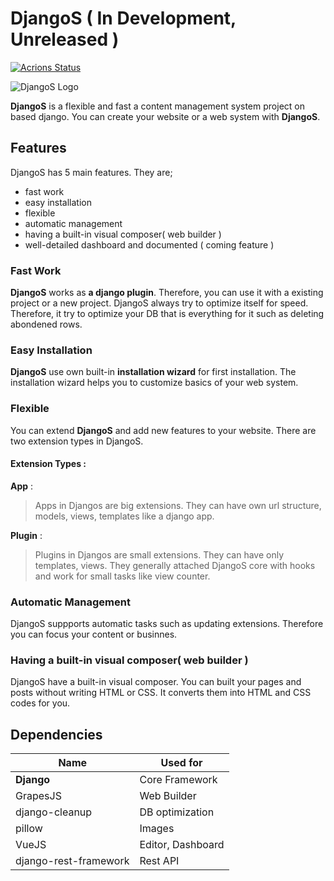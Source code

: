# DjangoS ( In Development, Unreleased )

[![Acrions Status](https://github.com/Code-Forever-com/Django-CMS/workflows/Djangos/badge.svg)](https://github.com/Code-Forever-com/Django-CMS/actions)

[logo]: logo_url 

![DjangoS Logo][logo]

**DjangoS** is a flexible and fast a content management system project on based django. You can create your website or a web system with **DjangoS**.

## Features
DjangoS has 5 main features. They are;
* fast work 
* easy installation
* flexible
* automatic management
* having a built-in visual composer( web builder )  
* well-detailed dashboard and documented ( coming feature ) 

### Fast Work
**DjangoS** works as **a django plugin**. Therefore, you can use it with a existing project or a new project. DjangoS always try to optimize itself for speed. Therefore, it try to optimize your DB that is everything for it such as deleting abondened rows.       

### Easy Installation
**DjangoS** use own built-in **installation wizard** for first installation. The installation wizard helps you to customize basics of your web system.

### Flexible
You can extend **DjangoS** and add new features to your website. There are two extension types in DjangoS.
#### Extension Types : 
**App** : 
> Apps in Djangos are big extensions. They can have own url structure, models, views, templates like a django app.

**Plugin** : 
> Plugins in Djangos are small extensions. They can have only templates, views. They generally attached DjangoS core with hooks and work for small tasks like view counter.    

### Automatic Management
DjangoS suppports automatic tasks such as updating extensions. Therefore you can focus your content or businnes. 

### Having a built-in visual composer( web builder )
DjangoS have a built-in visual composer. You can built your pages and posts without writing HTML or CSS. It converts them into HTML and CSS codes for you.

## Dependencies

Name | Used for
---|---
**Django** | Core Framework
GrapesJS | Web Builder
django-cleanup | DB optimization
pillow | Images
VueJS | Editor, Dashboard
django-rest-framework | Rest API


